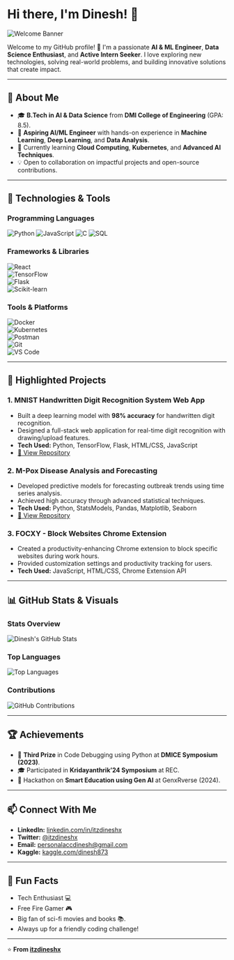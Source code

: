 # Hi there, I'm Dinesh! 👋  
![Welcome Banner](https://i.giphy.com/media/v1.Y2lkPTc5MGI3NjExY2ZjMXZ5Z3BpMm9hMDIwZXBqaHpydTYzMHk5Y2I5OWhlZncwcDBpMiZlcD12MV9pbnRlcm5hbF9naWZfYnlfaWQmY3Q9Zw/9C1nyePnovqlpEYFMD/giphy.gif)  

Welcome to my GitHub profile! 🚀 I'm a passionate **AI & ML Engineer**, **Data Science Enthusiast**, and **Active Intern Seeker**. I love exploring new technologies, solving real-world problems, and building innovative solutions that create impact.  

---

## 🌟 **About Me**  
- 🎓 **B.Tech in AI & Data Science** from **DMI College of Engineering** (GPA: 8.5).  
- 🔭 **Aspiring AI/ML Engineer** with hands-on experience in **Machine Learning**, **Deep Learning**, and **Data Analysis**.  
- 🌱 Currently learning **Cloud Computing**, **Kubernetes**, and **Advanced AI Techniques**.  
- 💡 Open to collaboration on impactful projects and open-source contributions.  

---

## 🔧 **Technologies & Tools**  

### **Programming Languages**  
![Python](https://img.shields.io/badge/Python-3776AB?style=flat&logo=python&logoColor=white) 
![JavaScript](https://img.shields.io/badge/JavaScript-F7DF1E?style=flat&logo=javascript&logoColor=black) 
![C](https://img.shields.io/badge/C-A8B9CC?style=flat&logo=c&logoColor=black) 
![SQL](https://img.shields.io/badge/SQL-003B57?style=flat&logo=sqlite&logoColor=white)  

### **Frameworks & Libraries**  
![React](https://img.shields.io/badge/React-61DAFB?style=flat&logo=react&logoColor=black)  
![TensorFlow](https://img.shields.io/badge/TensorFlow-FF6F00?style=flat&logo=tensorflow&logoColor=white)  
![Flask](https://img.shields.io/badge/Flask-000000?style=flat&logo=flask&logoColor=white)  
![Scikit-learn](https://img.shields.io/badge/Scikit--learn-F7931E?style=flat&logo=scikit-learn&logoColor=black)  

### **Tools & Platforms**  
![Docker](https://img.shields.io/badge/Docker-2496ED?style=flat&logo=docker&logoColor=white)  
![Kubernetes](https://img.shields.io/badge/Kubernetes-326CE5?style=flat&logo=kubernetes&logoColor=white)  
![Postman](https://img.shields.io/badge/Postman-FF6C37?style=flat&logo=postman&logoColor=white)  
![Git](https://img.shields.io/badge/Git-F05032?style=flat&logo=git&logoColor=white)  
![VS Code](https://img.shields.io/badge/VS%20Code-007ACC?style=flat&logo=visual-studio-code&logoColor=white)  

---

## 📂 **Highlighted Projects**  

### **1. MNIST Handwritten Digit Recognition System Web App**  
- Built a deep learning model with **98% accuracy** for handwritten digit recognition.  
- Designed a full-stack web application for real-time digit recognition with drawing/upload features.  
- **Tech Used:** Python, TensorFlow, Flask, HTML/CSS, JavaScript  
- [🔗 View Repository](https://github.com/itzdineshx/MNIST_Digit_Recognition)  

### **2. M-Pox Disease Analysis and Forecasting**  
- Developed predictive models for forecasting outbreak trends using time series analysis.  
- Achieved high accuracy through advanced statistical techniques.  
- **Tech Used:** Python, StatsModels, Pandas, Matplotlib, Seaborn  
- [🔗 View Repository](https://github.com/itzdineshx/MPOX_Analysis_Forecasting)  

### **3. FOCXY - Block Websites Chrome Extension**  
- Created a productivity-enhancing Chrome extension to block specific websites during work hours.  
- Provided customization settings and productivity tracking for users.  
- **Tech Used:** JavaScript, HTML/CSS, Chrome Extension API  

---

## 📊 **GitHub Stats & Visuals**  

### **Stats Overview**  
![Dinesh's GitHub Stats](https://github-readme-stats.vercel.app/api?username=itzdineshx&show_icons=true&theme=radical)  

### **Top Languages**  
![Top Languages](https://github-readme-stats.vercel.app/api/top-langs/?username=itzdineshx&layout=compact&theme=radical)  

### **Contributions**  
![GitHub Contributions](https://github-readme-activity-graph.cyclic.app/graph?username=itzdineshx&theme=github)  

---

## 🏆 **Achievements**  
- 🥉 **Third Prize** in Code Debugging using Python at **DMICE Symposium (2023)**.  
- 🎓 Participated in **Kridayanthrik’24 Symposium** at REC.  
- 🏅 Hackathon on **Smart Education using Gen AI** at GenxRverse (2024).  

---

## 📫 **Connect With Me**  
- **LinkedIn:** [linkedin.com/in/itzdineshx](https://www.linkedin.com/in/itzdineshx/)  
- **Twitter:** [@itzdineshx](https://twitter.com/itzdineshx)  
- **Email:** [personalaccdinesh@gmail.com](mailto:personalaccdinesh@gmail.com)  
- **Kaggle:** [kaggle.com/dinesh873](https://www.kaggle.com/dinesh873)  

---

## 🎉 **Fun Facts**  
- Tech Enthusiast 💻  
- Free Fire Gamer 🎮 
- Big fan of sci-fi movies and books 📚.  
- Always up for a friendly coding challenge!  

---

⭐️ **From [itzdineshx](https://github.com/itzdineshx)**

